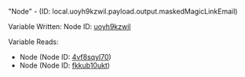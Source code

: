 "Node" - (ID: local.uoyh9kzwil.payload.output.maskedMagicLinkEmail)

Variable Written:
Node ID: [uoyh9kzwil](../nodes/uoyh9kzwil.md)

Variable Reads:
* Node (Node ID: [4vf8sqyl70](../nodes/4vf8sqyl70.md))
* Node (Node ID: [fkkub10ukt](../nodes/fkkub10ukt.md))
